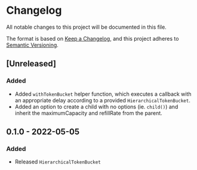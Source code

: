 # Changelog

All notable changes to this project will be documented in this file.

The format is based on [Keep a Changelog](https://keepachangelog.com/en/1.0.0/),
and this project adheres to
[Semantic Versioning](https://semver.org/spec/v2.0.0.html).

## [Unreleased]

### Added

- Added `withTokenBucket` helper function, which executes a callback with an appropriate
  delay according to a provided `HierarchicalTokenBucket`.
- Added an option to create a child with no options (ie. `child()`) and inherit the 
  maximumCapacity and refillRate from the parent.

## 0.1.0 - 2022-05-05

### Added

- Released `HierarchicalTokenBucket`